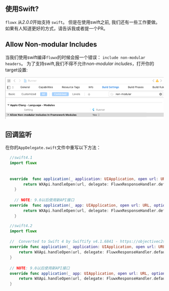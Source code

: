 ## 使用Swift?
`fluwx` 从*2.0.0*开始支持 `swift`。 但是在使用swift之前, 我们还有一些工作要做。
如果有人知道更好的方式，请告诉我或者提一个PR。

## Allow Non-modular Includes

当我们使用swift编译`fluwx`的时候会报一个错误： `include non-modular headers`。
为了支持swift,我们不得不允许*non-modular includes*，打开你的target设置:

![allow_non_modular_includes](../arts/allow_non_modular_includes.png)




## 回调监听
在你的`AppDelegate.swift`文件中重写以下方法：
```swift
  //swift4.1
  import fluwx


  override  func application(_ application: UIApplication, open url: URL, sourceApplication: String?, annotation: Any) -> Bool {
        return WXApi.handleOpen(url, delegate: FluwxResponseHandler.defaultManager())
    }

    // NOTE: 9.0以后使用新API接口
  override  func application(_ app: UIApplication, open url: URL, options: [UIApplication.OpenURLOptionsKey : Any] = [:]) -> Bool {
        return WXApi.handleOpen(url, delegate: FluwxResponseHandler.defaultManager())
    }

```

```swift
  //swift4.2
  import fluwx

  //  Converted to Swift 4 by Swiftify v4.1.6841 - https://objectivec2swift.com/
  override func application(_ application: UIApplication, open url: URL, sourceApplication: String?, annotation: Any) -> Bool {
      return WXApi.handleOpen(url, delegate: FluwxResponseHandler.defaultManager())
  }

  // NOTE: 9.0以后使用新API接口
  override func application(_ app: UIApplication, open url: URL, options: [UIApplicationOpenURLOptionsKey : Any] = [:]) -> Bool {
      return WXApi.handleOpen(url, delegate: FluwxResponseHandler.defaultManager())
  }




```
